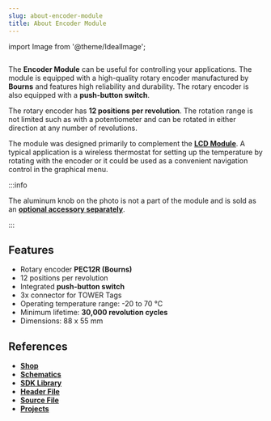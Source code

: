 ```yaml
---
slug: about-encoder-module
title: About Encoder Module
---
```

import Image from '@theme/IdealImage';

<div class="container">
  <div class="row">
    <div class="col col--4">
      <div><Image img={require('./encoder-module.png')} /></div>
    </div>
    <div class="col col--6">
      <p>
        The <b>Encoder Module</b> can be useful for controlling your applications. The module is equipped with a high-quality rotary encoder manufactured by <b>Bourns</b> and features high reliability and durability. The rotary encoder is also equipped with a <b>push-button switch</b>.
      </p>
      <p>
        The rotary encoder has <b>12 positions per revolution</b>. The rotation range is not limited such as with a potentiometer and can be rotated in either direction at any number of revolutions.
      </p>
      <p>
        The module was designed primarily to complement the <a href="./about-lcd-module"><b>LCD Module</b></a>. A typical application is a wireless thermostat for setting up the temperature by rotating with the encoder or it could be used as a convenient navigation control in the graphical menu.
      </p>
    </div>
  </div>
</div>

:::info

The aluminum knob on the photo is not a part of the module and is sold as an [**optional accessory separately**](https://shop.hardwario.com/encoder-knob-small-black/).

:::

## Features
- Rotary encoder **PEC12R (Bourns)**
- 12 positions per revolution
- Integrated **push-button switch**
- 3x connector for TOWER Tags
- Operating temperature range: -20 to 70 °C
- Minimum lifetime: **30,000 revolution cycles**
- Dimensions: 88 x 55 mm

## References
- [**Shop**](https://shop.hardwario.com/encoder-module/)
- [**Schematics**](https://github.com/hardwario/bc-hardware/tree/master/out/bc-module-encoder)
- [**SDK Library**](https://sdk.hardwario.com/group__twr__module__encoder)
- [**Header File**](https://github.com/hardwario/twr-sdk/blob/master/twr/inc/twr_module_encoder.h)
- [**Source File**](https://github.com/hardwario/twr-sdk/blob/master/twr/src/twr_module_encoder.c)
- [**Projects**](https://www.hackster.io/hardwario/projects?part_id=738388)
